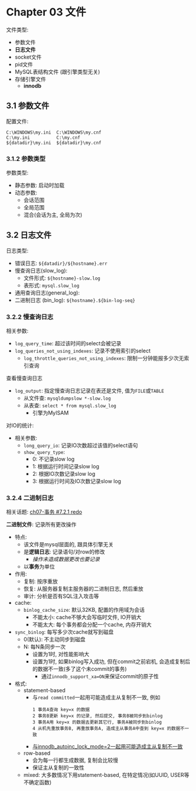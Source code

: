 # Chapter 03 文件

文件类型:
- 参数文件
- **日志文件**
- socket文件
- pid文件
- MySQL表结构文件 (跟引擎类型无关)
- 存储引擎文件
    - **innodb**

## 3.1 参数文件

配置文件: 
```
C:\WINDOWS\my.ini  C:\WINDOWS\my.cnf
C:\my.ini          C:\my.cnf
${datadir}\my.ini  ${datadir}\my.cnf
```

### 3.1.2 参数类型
参数类型:
- 静态参数: 启动时加载
- 动态参数: 
    - 会话范围
    - 全局范围
    - 混合(会话为主, 全局为次)

## 3.2 日志文件

日志类型: 
- 错误日志: ``${datadir}/${hostname}.err``
- 慢查询日志(slow_log): 
    - 文件形式: ``${hostname}-slow.log``
    - 表形式: ``mysql.slow_log``
- 通用查询日志(general_log): 
- 二进制日志 (bin_log): ``${hostname}.${bin-log-seq}``


### 3.2.2 慢查询日志

相关参数:
- `log_query_time`: 超过该时间的select会被记录
- `log_queries_not_using_indexes`: 记录不使用索引的select
    - `log_throttle_queries_not_using_indexes`: 限制一分钟能报多少次无索引查询


查看慢查询日志
- `log_output`: 指定慢查询日志记录在表还是文件, 值为`FILE`或`TABLE`
    - 从文件查: `mysqldumpslow *-slow.log`
    - 从表查: `select * from mysql.slow_log`
        - 引擎为MyISAM

对IO的统计:
- 相关参数:
    - `long_query_io`: 记录IO次数超过该值的select语句
    - `show_query_type`:
        - 0: 不记录slow log
        - 1: 根据运行时间记录slow log
        - 2: 根据IO次数记录slow log
        - 3: 根据运行时间及IO次数记录slow log



### 3.2.4 二进制日志

相关话题: [ch07-事务 #7.2.1 redo](./ch07-事务.md#721-redo)

**二进制文件**: 记录所有更改操作
- 特点:  
    - 该文件是mysql层面的, 跟具体引擎无关
    - 是**逻辑日志**: 记录语句/对row的修改
        - *操作未造成数据更改也要记录*
    - 以**事务**为单位
- 作用:
    - 复制: 按序重放
    - 恢复: 从服务器复制主服务器的二进制日志, 然后重放
    - 审计: 分析是否有SQL注入攻击等
- cache:
    - ``binlog_cache_size``: 默认32KB, 配置的作用域为会话
        - 不能太小: cache不够大会写临时文件, IO开销大
        - 不能太大: 每个事务都会分配一个cache, 内存开销大
- ``sync_binlog``: 每写多少次cache就写到磁盘 
    - 0(默认): 不主动同步到磁盘
    - N: 每N条同步一次
        - 设置为1时, 对性能影响大
        - 设置为1时, 如果binlog写入成功, 但在commit之前宕机, 会造成复制后的数据不一致(多了这个未commit的事务)
            - 通过`innodb_support_xa=ON`来保证commit的原子性
- 格式:
    - statement-based
        - 与`read committed`一起用可能造成主从复制不一致, 例如
            ```
            1 事务A查询 key=x 的数据
            2 事务B更新 key=x 的记录, 然后提交, 事务B被同步到binlog
            3 事务A用 key=x 的数据去更新其它行, 事务A被同步到binlog
            4 从机先重放事务B, 再重放事务A, 造成主从事务A中查到 key=x 的数据不一致
            ```
        - [与innodb_autoinc_lock_mode=2一起用可能造成主从复制不一致](ch06-锁.md#634自增长与锁)
    - row-based
        - 会为每一行都生成数据, 复制会比较慢
        - 保证主从复制的一致性
    - mixed: 大多数情况下用statement-based, 在特定情况(如UUID, USER等不确定函数)